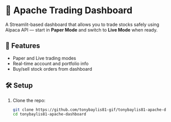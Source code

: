 # 💸 Apache Trading Dashboard

A Streamlit-based dashboard that allows you to trade stocks safely using Alpaca API — start in **Paper Mode** and switch to **Live Mode** when ready.

## 🚀 Features
- Paper and Live trading modes
- Real-time account and portfolio info
- Buy/sell stock orders from dashboard

## 🛠️ Setup

1. Clone the repo:
   ```bash
   git clone https://github.com/tonybaylis81-gif/tonybaylis81-apache-dashboard.git
   cd tonybaylis81-apache-dashboard
